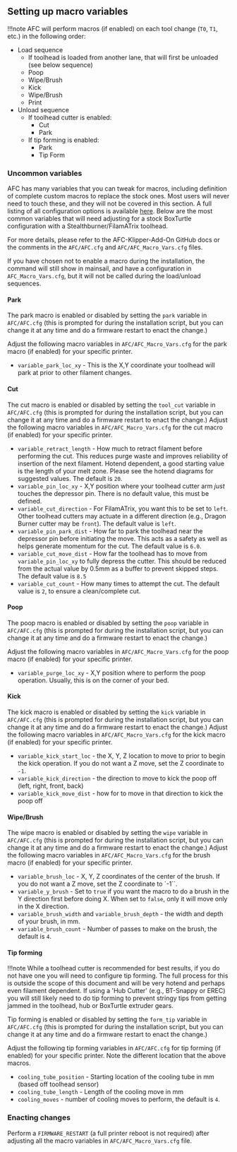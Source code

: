 ## Setting up macro variables

!!!note
    AFC will perform macros (if enabled) on each tool change (``T0``, ``T1``, etc.) in the following order:

- Load sequence
    - If toolhead is loaded from another lane, that will first be unloaded (see below sequence)
    - Poop
    - Wipe/Brush
    - Kick
    - Wipe/Brush
    - Print
- Unload sequence
    - If toolhead cutter is enabled:
        - Cut
        - Park
    - If tip forming is enabled:
        - Park
        - Tip Form

### Uncommon variables

AFC has many variables that you can tweak for macros, including definition of complete custom macros to replace the
stock ones. Most users will never need to touch these, and they will not be covered in this section. A full 
listing of all configuration options is available [here](../../afc-klipper-add-on/configuration/configuration_overview.md). Below are the 
most common variables that will need adjusting for a stock BoxTurtle configuration with a Stealthburner/FilamATrix 
toolhead.

For more details, please refer to the AFC-Klipper-Add-On GitHub docs or the comments in the `AFC/AFC.cfg` and
`AFC/AFC_Macro_Vars.cfg` files.

If you have chosen not to enable a macro during the installation, the command will still show in mainsail, and have a
configuration in `AFC_Macro_Vars.cfg`, but it will not be called during the load/unload sequences.

#### Park

The park macro is enabled or disabled by setting the `park` variable in `AFC/AFC.cfg` (this is prompted for during
the installation script, but you can change it at any time and do a firmware restart to enact the change.)

Adjust the following macro variables in `AFC/AFC_Macro_Vars.cfg` for the park macro (if enabled) for your specific
printer.

- `variable_park_loc_xy` - This is the X,Y coordinate your toolhead will park at prior to other filament changes.

#### Cut

The cut macro is enabled or disabled by setting the `tool_cut` variable in `AFC/AFC.cfg` (this is prompted for
during the installation script, but you can change it at any time and do a firmware restart to enact the change.)
Adjust the following macro variables in `AFC/AFC_Macro_Vars.cfg` for the cut macro (if enabled) for your specific
printer.

- `variable_retract_length` - How much to retract filament before performing the cut. This reduces purge waste and
  improves reliability of insertion of the next filament. Hotend dependent, a good starting value is the length of your
  melt zone. Please see the hotend diagrams for suggested values. The default is `20`.
- `variable_pin_loc_xy` - X,Y position where your toolhead cutter arm *just* touches the depressor pin. There is no
  default value, this must be defined.
- `variable_cut_direction` - For FilamATrix, you want this to be set to `left`. Other toolhead cutters may actuate
  in a different direction (e.g., Dragon Burner cutter may be `front`). The default value is `left`.
- `variable_pin_park_dist` - How far to park the toolhead near the depressor pin before initiating the move. This acts
  as a safety as well as helps generate momentum for the cut. The default value is `6.0`.
- `variable_cut_move_dist` - How far the toolhead has to move from `variable_pin_loc_xy` to fully depress the
  cutter. This should be reduced from the actual value by 0.5mm as a buffer to prevent skipped steps. The default value
  is `8.5`
- `variable_cut_count` - How many times to attempt the cut. The default value is `2`, to ensure a clean/complete
  cut.

#### Poop

The poop macro is enabled or disabled by setting the `poop` variable in `AFC/AFC.cfg` (this is prompted for during
the installation script, but you can change it at any time and do a firmware restart to enact the change.)

Adjust the following macro variables in `AFC/AFC_Macro_Vars.cfg` for the poop macro (if enabled) for your specific
printer.

- `variable_purge_loc_xy` - X,Y position where to perform the poop operation. Usually, this is on the corner of your
  bed.

#### Kick

The kick macro is enabled or disabled by setting the `kick` variable in `AFC/AFC.cfg` (this is prompted for during
the installation script, but you can change it at any time and do a firmware restart to enact the change.)
Adjust the following macro variables in `AFC/AFC_Macro_Vars.cfg` for the kick macro (if enabled) for your specific
printer.

- `variable_kick_start_loc` - the X, Y, Z location to move to prior to begin the kick operation. If you do not want a
  Z move, set the Z coordinate to `-1`.
- `variable_kick_direction` - the direction to move to kick the poop off (left, right, front, back)
- `variable_kick_move_dist` - how for to move in that direction to kick the poop off

#### Wipe/Brush

The wipe macro is enabled or disabled by setting the `wipe` variable in `AFC/AFC.cfg` (this is prompted for during
the installation script, but you can change it at any time and do a firmware restart to enact the change.)
Adjust the following macro variables in `AFC/AFC_Macro_Vars.cfg` for the brush macro (if enabled) for your specific
printer.

- `variable_brush_loc` - X, Y, Z coordinates of the center of the brush. If you do not want a Z move, set the Z
  coordinate to `-1``.
- `variable_y_brush` - Set to ``true`` if you want the macro to do a brush in the Y direction first before doing X.
  When set to `false`, only it will move only in the X direction.
- `variable_brush_width` and `variable_brush_depth` - the width and depth of your brush, in mm.
- `variable_brush_count` - Number of passes to make on the brush, the default is `4`.

#### Tip forming

!!!note
    While a toolhead cutter is recommended for best results, if you do not have one you will need to configure tip
    forming. The full process for this is outside the scope of this document and will be very hotend and perhaps even
    filament dependent. If using a 'Hub Cutter' (e.g., BT-Snappy or EREC) you will still likely need to do tip forming to
    prevent stringy tips from getting jammed in the toolhead, hub or BoxTurtle extruder gears.

Tip forming is enabled or disabled by setting the `form_tip` variable in `AFC/AFC.cfg` (this is prompted for during
the installation script, but you can change it at any time and do a firmware restart to enact the change.)

Adjust the following tip forming variables in `AFC/AFC.cfg` for tip forming (if enabled) for your specific printer.
Note the different location that the above macros.

- `cooling_tube_position` - Starting location of the cooling tube in mm (based off toolhead sensor)
- `cooling_tube_length` - Length of the cooling move in mm
- `cooling_moves` - number of cooling moves to perform, the default is `4`.

### Enacting changes

Perform a `FIRMWARE_RESTART` (a full printer reboot is not required) after adjusting all the macro variables in
`AFC/AFC_Macro_Vars.cfg` file.